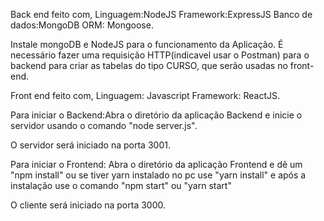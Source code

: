 Back end feito com, Linguagem:NodeJS Framework:ExpressJS Banco de dados:MongoDB ORM: Mongoose.

Instale mongoDB e NodeJS para o funcionamento da Aplicação. É necessário fazer uma requisição HTTP(indicavel usar o Postman) para o backend para criar as tabelas do tipo CURSO, que serão usadas no front-end.

Front end feito com, Linguagem: Javascript Framework: ReactJS.

Para iniciar o Backend:Abra o diretório da aplicação Backend e inicie o servidor usando o comando "node server.js".

O servidor será iniciado na porta 3001.

Para iniciar o Frontend: Abra o diretório da aplicação Frontend e dê um "npm install" ou se tiver yarn instalado no pc use "yarn install" e após a instalação use o comando "npm start" ou "yarn start"

O cliente será iniciado na porta 3000.

